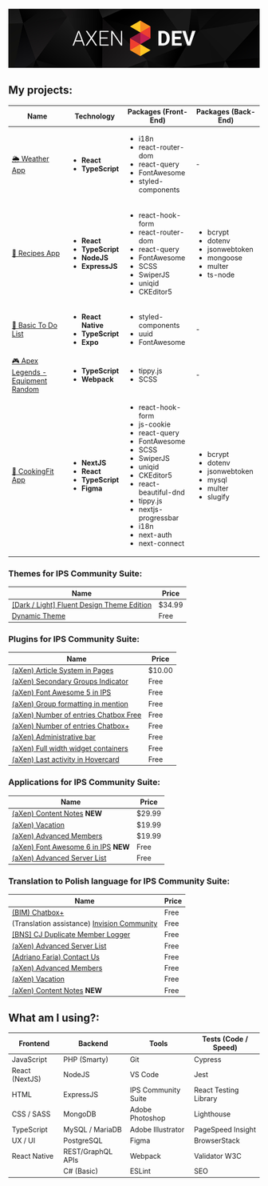 ![Header aXenDev GitHub](https://raw.githubusercontent.com/aXenDeveloper/aXenDeveloper/master/header-github.png)

## My projects:

| Name                                                                                                    | Technology                                                                                     | Packages (Front-End)                                                                                                                                                                                                                                                                                 | Packages (Back-End)                                                                                               |
| ------------------------------------------------------------------------------------------------------- | ---------------------------------------------------------------------------------------------- | ---------------------------------------------------------------------------------------------------------------------------------------------------------------------------------------------------------------------------------------------------------------------------------------------------- | ----------------------------------------------------------------------------------------------------------------- |
| [🌦️ Weather App](https://github.com/aXenDeveloper/react-weather)                                        | <ul><li>**React**</li> <li>**TypeScript**</li></ul>                                            | <ul><li>i18n</li> <li>react-router-dom</li> <li>react-query</li> <li>FontAwesome</li> <li>styled-components</li></ul>                                                                                                                                                                                | -                                                                                                                 |
| [🍕 Recipes App](https://github.com/aXenDeveloper/express-react-recipes)                                | <ul><li>**React**</li> <li>**TypeScript**</li> <li>**NodeJS**</li> <li>**ExpressJS**</li></ul> | <ul><li>react-hook-form</li> <li>react-router-dom</li> <li>react-query</li> <li>FontAwesome</li> <li>SCSS</li> <li>SwiperJS</li> <li>uniqid</li> <li>CKEditor5</li> </ul>                                                                                                                            | <ul><li>bcrypt</li> <li>dotenv</li> <li>jsonwebtoken</li> <li>mongoose</li> <li>multer</li> <li>ts-node</li></ul> |
| [📑 Basic To Do List](https://github.com/aXenDeveloper/react-native-basic-to-do)                        | <ul><li>**React Native**</li> <li>**TypeScript**</li> <li>**Expo**</li></ul>                   | <ul><li>styled-components</li> <li>uuid</li> <li>FontAwesome</li> </ul>                                                                                                                                                                                                                              | -                                                                                                                 |
| [🎮 Apex Legends - Equipment Random](https://github.com/aXenDeveloper/ts-apex-legends-equipment-random) | <ul><li>**TypeScript**</li> <li>**Webpack**</li> </ul>                                         | <ul><li>tippy.js</li> <li>SCSS</li> </ul>                                                                                                                                                                                                                                                            | -                                                                                                                 |
| [🍔 CookingFit App](https://github.com/aXenDeveloper/nextjs-cookingfit)                                 | <ul><li>**NextJS**</li> <li>**React**</li> <li>**TypeScript**</li> <li>**Figma**</li></ul>     | <ul><li>react-hook-form</li> <li>js-cookie</li> <li>react-query</li> <li>FontAwesome</li> <li>SCSS</li> <li>SwiperJS</li> <li>uniqid</li> <li>CKEditor5</li> <li>react-beautiful-dnd</li> <li>tippy.js</li> <li>nextjs-progressbar</li> <li>i18n</li> <li>next-auth</li> <li>next-connect</li> </ul> | <ul><li>bcrypt</li> <li>dotenv</li> <li>jsonwebtoken</li> <li>mysql</li> <li>multer</li> <li>slugify</li></ul>    |

### Themes for IPS Community Suite:

| Name                                                                                                                                | Price  |
| ----------------------------------------------------------------------------------------------------------------------------------- | ------ |
| [[Dark / Light] Fluent Design Theme Edition](https://invisioncommunity.com/files/file/9539-dark-light-fluent-design-theme-edition/) | $34.99 |
| [Dynamic Theme](https://github.com/aXenDeveloper/ips-theme-dynamic)                                                                 | Free   |

### Plugins for IPS Community Suite:

| Name                                                                                                          | Price  |
| ------------------------------------------------------------------------------------------------------------- | ------ |
| [(aXen) Article System in Pages](https://invisioncommunity.com/files/file/9490-axen-article-system-in-pages/) | $10.00 |
| [(aXen) Secondary Groups Indicator](https://github.com/aXenDeveloper/ips-secondary-groups-indicator)          | Free   |
| [(aXen) Font Awesome 5 in IPS](https://github.com/aXenDeveloper/ips-fontawesome5)                             | Free   |
| [(aXen) Group formatting in mention](https://github.com/aXenDeveloper/ips-group-formatting-in-mention)        | Free   |
| [(aXen) Number of entries Chatbox Free](https://github.com/aXenDeveloper/ips-number-of-entries-chatbox)       | Free   |
| [(aXen) Number of entries Chatbox+](https://github.com/aXenDeveloper/ips-number-of-entries-chatbox-plus)      | Free   |
| [(aXen) Administrative bar](https://github.com/aXenDeveloper/ips-administrative-bar)                          | Free   |
| [(aXen) Full width widget containers](https://github.com/aXenDeveloper/ips-full-width-widget-containers)      | Free   |
| [(aXen) Last activity in Hovercard](https://github.com/aXenDeveloper/ips-lact-activity-in-hovercard)          | Free   |

### Applications for IPS Community Suite:

| Name                                                                                               | Price  |
| -------------------------------------------------------------------------------------------------- | ------ |
| [(aXen) Content Notes](https://invisioncommunity.com/files/file/10065-axen-content-notes/) **NEW** | $29.99 |
| [(aXen) Vacation](https://invisioncommunity.com/files/file/9928-axen-vacation/)                    | $19.99 |
| [(aXen) Advanced Members](https://invisioncommunity.com/files/file/9892-axen-advanced-members/)    | $19.99 |
| [(aXen) Font Awesome 6 in IPS](https://github.com/aXenDeveloper/ips-app-fontawesome6) **NEW**      | Free   |
| [(aXen) Advanced Server List](https://github.com/aXenDeveloper/ips-app-advanced-serverlist)        | Free   |

### Translation to Polish language for IPS Community Suite:

| Name                                                                                                                  | Price |
| --------------------------------------------------------------------------------------------------------------------- | ----- |
| [(BIM) Chatbox+](https://github.com/aXenDeveloper/ips-lang-polish-chatbox-plus)                                       | Free  |
| (Translation assistance) [Invision Community](https://forum.invisionize.pl/files/file/701-invision-community-45x-pl/) | Free  |
| [[BNS] CJ Duplicate Member Logger](https://github.com/aXenDeveloper/ips-lang-polish-cj-duplicate-member)              | Free  |
| [(aXen) Advanced Server List](https://github.com/aXenDeveloper/ips-lang-polish-axen-advanced-serverlist)              | Free  |
| [(Adriano Faria) Contact Us](https://github.com/aXenDeveloper/ips-lang-polish-adriano-contact-us)                     | Free  |
| [(aXen) Advanced Members](https://github.com/aXenDeveloper/ips-lang-polish-axen-advanced-members)                     | Free  |
| [(aXen) Vacation](https://github.com/aXenDeveloper/ips-lang-polish-axen-vacation)                                     | Free  |
| [(aXen) Content Notes](https://github.com/aXenDeveloper/ips-lang-polish-axen-content-notes) **NEW**                   | Free  |

## What am I using?:

| Frontend       | Backend           | Tools               | Tests (Code / Speed)  |
| -------------- | ----------------- | ------------------- | --------------------- |
| JavaScript     | PHP (Smarty)      | Git                 | Cypress               |
| React (NextJS) | NodeJS            | VS Code             | Jest                  |
| HTML           | ExpressJS         | IPS Community Suite | React Testing Library |
| CSS / SASS     | MongoDB           | Adobe Photoshop     | Lighthouse            |
| TypeScript     | MySQL / MariaDB   | Adobe Illustrator   | PageSpeed Insight     |
| UX / UI        | PostgreSQL        | Figma               | BrowserStack          |
| React Native   | REST/GraphQL APIs | Webpack             | Validator W3C         |
|                | C# (Basic)        | ESLint              | SEO                   |
